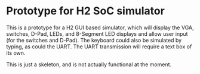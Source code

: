 # Prototype for H2 SoC simulator

This is a prototype for a H2 GUI based simulator, which will display the VGA,
switches, D-Pad, LEDs, and 8-Segment LED displays and allow user input (for 
the switches and D-Pad). The keyboard could also be simulated by typing, as
could the UART. The UART transmission will require a text box of its own.

This is just a skeleton, and is not actually functional at the moment.

